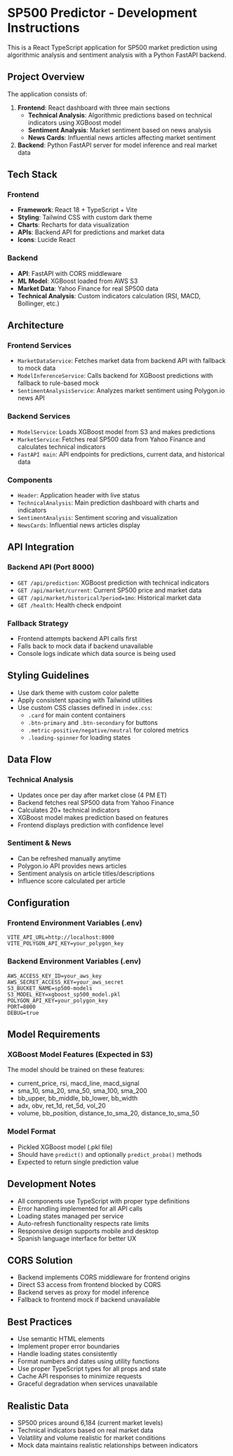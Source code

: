<!-- Use this file to provide workspace-specific custom instructions to Copilot. For more details, visit https://code.visualstudio.com/docs/copilot/copilot-customization#_use-a-githubcopilotinstructionsmd-file -->

# SP500 Predictor - Development Instructions

This is a React TypeScript application for SP500 market prediction using algorithmic analysis and sentiment analysis with a Python FastAPI backend.

## Project Overview

The application consists of:
1. **Frontend**: React dashboard with three main sections
   - **Technical Analysis**: Algorithmic predictions based on technical indicators using XGBoost model
   - **Sentiment Analysis**: Market sentiment based on news analysis 
   - **News Cards**: Influential news articles affecting market sentiment
2. **Backend**: Python FastAPI server for model inference and real market data

## Tech Stack

### Frontend
- **Framework**: React 18 + TypeScript + Vite
- **Styling**: Tailwind CSS with custom dark theme
- **Charts**: Recharts for data visualization
- **APIs**: Backend API for predictions and market data
- **Icons**: Lucide React

### Backend
- **API**: FastAPI with CORS middleware
- **ML Model**: XGBoost loaded from AWS S3
- **Market Data**: Yahoo Finance for real SP500 data
- **Technical Analysis**: Custom indicators calculation (RSI, MACD, Bollinger, etc.)

## Architecture

### Frontend Services
- `MarketDataService`: Fetches market data from backend API with fallback to mock data
- `ModelInferenceService`: Calls backend for XGBoost predictions with fallback to rule-based mock
- `SentimentAnalysisService`: Analyzes market sentiment using Polygon.io news API

### Backend Services
- `ModelService`: Loads XGBoost model from S3 and makes predictions
- `MarketService`: Fetches real SP500 data from Yahoo Finance and calculates technical indicators
- `FastAPI main`: API endpoints for predictions, current data, and historical data

### Components
- `Header`: Application header with live status
- `TechnicalAnalysis`: Main prediction dashboard with charts and indicators
- `SentimentAnalysis`: Sentiment scoring and visualization
- `NewsCards`: Influential news articles display

## API Integration

### Backend API (Port 8000)
- `GET /api/prediction`: XGBoost prediction with technical indicators
- `GET /api/market/current`: Current SP500 price and market data
- `GET /api/market/historical?period=1mo`: Historical market data
- `GET /health`: Health check endpoint

### Fallback Strategy
- Frontend attempts backend API calls first
- Falls back to mock data if backend unavailable
- Console logs indicate which data source is being used

## Styling Guidelines

- Use dark theme with custom color palette
- Apply consistent spacing with Tailwind utilities
- Use custom CSS classes defined in `index.css`:
  - `.card` for main content containers
  - `.btn-primary` and `.btn-secondary` for buttons
  - `.metric-positive/negative/neutral` for colored metrics
  - `.loading-spinner` for loading states

## Data Flow

### Technical Analysis
- Updates once per day after market close (4 PM ET)
- Backend fetches real SP500 data from Yahoo Finance
- Calculates 20+ technical indicators
- XGBoost model makes prediction based on features
- Frontend displays prediction with confidence level

### Sentiment & News
- Can be refreshed manually anytime
- Polygon.io API provides news articles
- Sentiment analysis on article titles/descriptions
- Influence score calculated per article

## Configuration

### Frontend Environment Variables (.env)
```env
VITE_API_URL=http://localhost:8000
VITE_POLYGON_API_KEY=your_polygon_key
```

### Backend Environment Variables (.env)
```env
AWS_ACCESS_KEY_ID=your_aws_key
AWS_SECRET_ACCESS_KEY=your_aws_secret
S3_BUCKET_NAME=sp500-models
S3_MODEL_KEY=xgboost_sp500_model.pkl
POLYGON_API_KEY=your_polygon_key
PORT=8000
DEBUG=true
```

## Model Requirements

### XGBoost Model Features (Expected in S3)
The model should be trained on these features:
- current_price, rsi, macd_line, macd_signal
- sma_10, sma_20, sma_50, sma_100, sma_200
- bb_upper, bb_middle, bb_lower, bb_width
- adx, obv, ret_1d, ret_5d, vol_20
- volume, bb_position, distance_to_sma_20, distance_to_sma_50

### Model Format
- Pickled XGBoost model (.pkl file)
- Should have `predict()` and optionally `predict_proba()` methods
- Expected to return single prediction value

## Development Notes

- All components use TypeScript with proper type definitions
- Error handling implemented for all API calls
- Loading states managed per service
- Auto-refresh functionality respects rate limits
- Responsive design supports mobile and desktop
- Spanish language interface for better UX

## CORS Solution

- Backend implements CORS middleware for frontend origins
- Direct S3 access from frontend blocked by CORS
- Backend serves as proxy for model inference
- Fallback to frontend mock if backend unavailable

## Best Practices

- Use semantic HTML elements
- Implement proper error boundaries
- Handle loading states consistently
- Format numbers and dates using utility functions
- Use proper TypeScript types for all props and state
- Cache API responses to minimize requests
- Graceful degradation when services unavailable

## Realistic Data

- SP500 prices around 6,184 (current market levels)
- Technical indicators based on real market data
- Volatility and volume realistic for market conditions
- Mock data maintains realistic relationships between indicators
